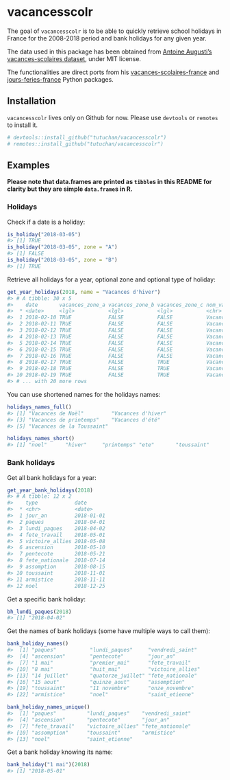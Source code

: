 
<!-- README.md is generated from README.Rmd. Please edit that file -->

# vacancesscolr

The goal of `vacancesscolr` is to be able to quickly retrieve school
holidays in France for the 2008-2018 period and bank holidays for any
given year.

The data used in this package has been obtained from [Antoine Augusti’s
vacances-scolaires
dataset](https://github.com/AntoineAugusti/vacances-scolaires), under
MIT license.

The functionalities are direct ports from his
[vacances-scolaires-france](https://github.com/AntoineAugusti/vacances-scolaires-france)
and
[jours-feries-france](https://github.com/AntoineAugusti/jours-feries-france)
Python packages.

## Installation

`vacancesscolr` lives only on Github for now. Please use `devtools` or
`remotes` to install it.

``` r
# devtools::install_github("tutuchan/vacancesscolr")
# remotes::install_github("tutuchan/vacancesscolr")
```

## Examples

**Please note that data.frames are printed as `tibble`s in this README
for clarity but they are simple `data.frame`s in R.**

### Holidays

Check if a date is a holiday:

``` r
is_holiday("2018-03-05")
#> [1] TRUE
is_holiday("2018-03-05", zone = "A")
#> [1] FALSE
is_holiday("2018-03-05", zone = "B")
#> [1] TRUE
```

Retrieve all holidays for a year, optional zone and optional type of
holiday:

``` r
get_year_holidays(2018, name = "Vacances d'hiver")
#> # A tibble: 30 x 5
#>    date       vacances_zone_a vacances_zone_b vacances_zone_c nom_vacances
#>  * <date>     <lgl>           <lgl>           <lgl>           <chr>       
#>  1 2018-02-10 TRUE            FALSE           FALSE           Vacances d'…
#>  2 2018-02-11 TRUE            FALSE           FALSE           Vacances d'…
#>  3 2018-02-12 TRUE            FALSE           FALSE           Vacances d'…
#>  4 2018-02-13 TRUE            FALSE           FALSE           Vacances d'…
#>  5 2018-02-14 TRUE            FALSE           FALSE           Vacances d'…
#>  6 2018-02-15 TRUE            FALSE           FALSE           Vacances d'…
#>  7 2018-02-16 TRUE            FALSE           FALSE           Vacances d'…
#>  8 2018-02-17 TRUE            FALSE           TRUE            Vacances d'…
#>  9 2018-02-18 TRUE            FALSE           TRUE            Vacances d'…
#> 10 2018-02-19 TRUE            FALSE           TRUE            Vacances d'…
#> # ... with 20 more rows
```

You can use shortened names for the holidays names:

``` r
holidays_names_full()
#> [1] "Vacances de Noël"         "Vacances d'hiver"        
#> [3] "Vacances de printemps"    "Vacances d'été"          
#> [5] "Vacances de la Toussaint"

holidays_names_short()
#> [1] "noel"      "hiver"     "printemps" "ete"       "toussaint"
```

### Bank holidays

Get all bank holidays for a year:

``` r
get_year_bank_holidays(2018)
#> # A tibble: 12 x 2
#>    type            date      
#>  * <chr>           <date>    
#>  1 jour_an         2018-01-01
#>  2 paques          2018-04-01
#>  3 lundi_paques    2018-04-02
#>  4 fete_travail    2018-05-01
#>  5 victoire_allies 2018-05-08
#>  6 ascension       2018-05-10
#>  7 pentecote       2018-05-21
#>  8 fete_nationale  2018-07-14
#>  9 assomption      2018-08-15
#> 10 toussaint       2018-11-01
#> 11 armistice       2018-11-11
#> 12 noel            2018-12-25
```

Get a specific bank holiday:

``` r
bh_lundi_paques(2018)
#> [1] "2018-04-02"
```

Get the names of bank holidays (some have multiple ways to call them):

``` r
bank_holiday_names()
#>  [1] "paques"           "lundi_paques"     "vendredi_saint"  
#>  [4] "ascension"        "pentecote"        "jour_an"         
#>  [7] "1 mai"            "premier_mai"      "fete_travail"    
#> [10] "8 mai"            "huit_mai"         "victoire_allies" 
#> [13] "14 juillet"       "quatorze_juillet" "fete_nationale"  
#> [16] "15 aout"          "quinze_aout"      "assomption"      
#> [19] "toussaint"        "11 novembre"      "onze_novembre"   
#> [22] "armistice"        "noel"             "saint_etienne"

bank_holiday_names_unique()
#>  [1] "paques"          "lundi_paques"    "vendredi_saint" 
#>  [4] "ascension"       "pentecote"       "jour_an"        
#>  [7] "fete_travail"    "victoire_allies" "fete_nationale" 
#> [10] "assomption"      "toussaint"       "armistice"      
#> [13] "noel"            "saint_etienne"
```

Get a bank holiday knowing its name:

``` r
bank_holiday("1 mai")(2018)
#> [1] "2018-05-01"
```
